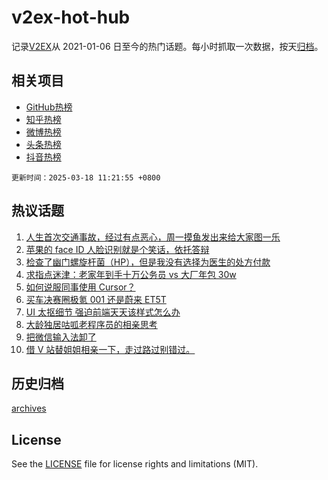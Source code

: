 # v2ex-hot-hub

 记录[V2EX](https://www.v2ex.com/)从 2021-01-06 日至今的热门话题。每小时抓取一次数据，按天[归档](archives)。
 
 ## 相关项目

- [GitHub热榜](https://github.com/it985/github-hot-hub)
- [知乎热榜](https://github.com/it985/zhihu-hot-hub)
- [微博热榜](https://github.com/it985/weibo-hot-hub)
- [头条热榜](https://github.com/it985/toutiao-hot-hub)
- [抖音热榜](https://github.com/it985/douyin-hot-hub)


 `更新时间：2025-03-18 11:21:55 +0800`

## 热议话题

1. [人生首次交通事故，经过有点恶心，周一摸鱼发出来给大家图一乐](https://www.v2ex.com/t/1119012)
1. [苹果的 face ID 人脸识别就是个笑话，依托答辩](https://www.v2ex.com/t/1119193)
1. [检查了幽门螺旋杆菌（HP），但是我没有选择为医生的处方付款](https://www.v2ex.com/t/1119019)
1. [求指点迷津：老家年到手十万公务员 vs 大厂年包 30w](https://www.v2ex.com/t/1119189)
1. [如何说服同事使用 Cursor？](https://www.v2ex.com/t/1119039)
1. [买车决赛圈极氪 001 还是蔚来 ET5T](https://www.v2ex.com/t/1119046)
1. [UI 太抠细节 强迫前端天天该样式怎么办](https://www.v2ex.com/t/1119212)
1. [大龄独居咕呱老程序员的相亲思考](https://www.v2ex.com/t/1119129)
1. [把微信输入法卸了](https://www.v2ex.com/t/1119007)
1. [借 V 站替姐姐相亲一下，走过路过别错过。](https://www.v2ex.com/t/1119183)

## 历史归档

[archives](archives)

## License

See the [LICENSE](LICENSE) file for license rights and limitations (MIT).
